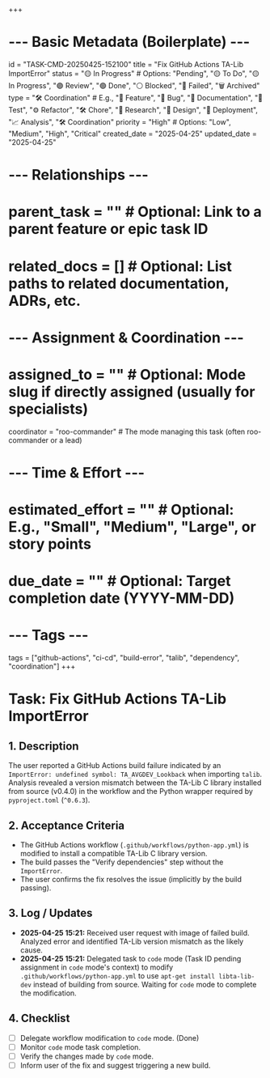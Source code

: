 +++
# --- Basic Metadata (Boilerplate) ---
id = "TASK-CMD-20250425-152100"
title = "Fix GitHub Actions TA-Lib ImportError"
status = "🟡 In Progress" # Options: "Pending", "🟡 To Do", "🟡 In Progress", "🟣 Review", "🟢 Done", "⚪ Blocked", "🔴 Failed", "🗑️ Archived"
type = "🛠️ Coordination" # E.g., "🌟 Feature", "🐞 Bug", "📄 Documentation", "🧪 Test", "⚙️ Refactor", "🛠️ Chore", "🤔 Research", "🎨 Design", "🚀 Deployment", "📈 Analysis", "🛠️ Coordination"
priority = "High" # Options: "Low", "Medium", "High", "Critical"
created_date = "2025-04-25"
updated_date = "2025-04-25"
# --- Relationships ---
# parent_task = "" # Optional: Link to a parent feature or epic task ID
# related_docs = [] # Optional: List paths to related documentation, ADRs, etc.
# --- Assignment & Coordination ---
# assigned_to = "" # Optional: Mode slug if directly assigned (usually for specialists)
coordinator = "roo-commander" # The mode managing this task (often roo-commander or a lead)
# --- Time & Effort ---
# estimated_effort = "" # Optional: E.g., "Small", "Medium", "Large", or story points
# due_date = "" # Optional: Target completion date (YYYY-MM-DD)
# --- Tags ---
tags = ["github-actions", "ci-cd", "build-error", "talib", "dependency", "coordination"]
+++

# Task: Fix GitHub Actions TA-Lib ImportError

## 1. Description

The user reported a GitHub Actions build failure indicated by an `ImportError: undefined symbol: TA_AVGDEV_Lookback` when importing `talib`. Analysis revealed a version mismatch between the TA-Lib C library installed from source (v0.4.0) in the workflow and the Python wrapper required by `pyproject.toml` (`^0.6.3`).

## 2. Acceptance Criteria

*   The GitHub Actions workflow (`.github/workflows/python-app.yml`) is modified to install a compatible TA-Lib C library version.
*   The build passes the "Verify dependencies" step without the `ImportError`.
*   The user confirms the fix resolves the issue (implicitly by the build passing).

## 3. Log / Updates

*   **2025-04-25 15:21:** Received user request with image of failed build. Analyzed error and identified TA-Lib version mismatch as the likely cause.
*   **2025-04-25 15:21:** Delegated task to `code` mode (Task ID pending assignment in `code` mode's context) to modify `.github/workflows/python-app.yml` to use `apt-get install libta-lib-dev` instead of building from source. Waiting for `code` mode to complete the modification.

## 4. Checklist

*   [ ] Delegate workflow modification to `code` mode. (Done)
*   [ ] Monitor `code` mode task completion.
*   [ ] Verify the changes made by `code` mode.
*   [ ] Inform user of the fix and suggest triggering a new build.